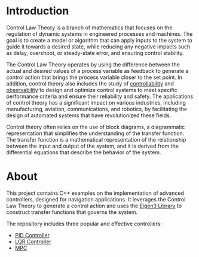 **Introduction**
====

Control Law Theory is a branch of mathematics that focuses on the regulation of dynamic systems in engineered processes and machines. The goal is to create a model or algorithm that can apply inputs to the system to guide it towards a desired state, while reducing any negative impacts such as delay, overshoot, or steady-state error, and ensuring control stability.

The Control Law Theory operates by using the difference between the actual and desired values of a process variable as feedback to generate a control action that brings the process variable closer to the set point. In addition, control theory also includes the study of [controllability](https://en.wikipedia.org/wiki/Controllability) and [observability](https://en.wikipedia.org/wiki/Observability) to design and optimize control systems to meet specific performance criteria and ensure their reliability and safety. The applications of control theory has a significant impact on various industries, including manufacturing, aviation, communications, and robotics, by facilitating the design of automated systems that have revolutionized these fields.

Control theory often relies on the use of block diagrams, a diagrammatic representation that simplifies the understanding of the transfer function. The transfer function is a mathematical representation of the relationship between the input and output of the system, and it is derived from the differential equations that describe the behavior of the system.

**About**
====
This project contains C++ examples on the implementation of advanced controllers, designed for navigation applications. It leverages the Control Law Theory to generate a control action and uses the [Eigen3 Library](https://eigen.tuxfamily.org/index.php?title=Main_Page) to construct transfer functions that governs the system.

The repository includes three popular and effective controllers:

- [PID Controller](https://en.wikipedia.org/wiki/PID_controller)
- [LQR Controller](https://en.wikipedia.org/wiki/Linear%E2%80%93quadratic_regulator)
- [MPC](https://en.wikipedia.org/wiki/Model_predictive_control)
